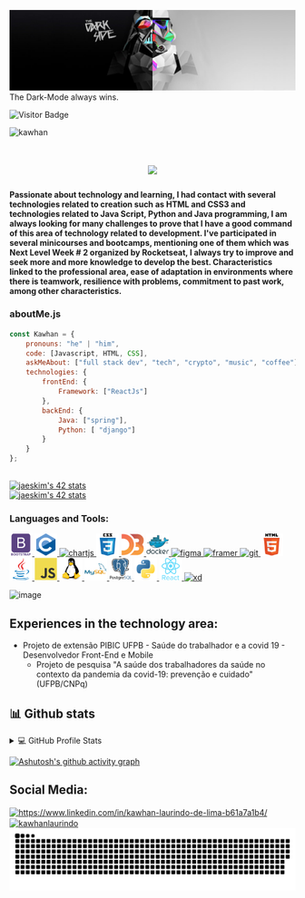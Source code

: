 ![](https://github.com/Dineshkarthik/Dineshkarthik/blob/master/assets/cover.jpg)
The Dark-Mode always wins.
<br/>

![Visitor Badge](https://visitor-badge.laobi.icu/badge?page_id=rusty-sj.rusty-sj)

<p align="left"> <img src="https://komarev.com/ghpvc/?username=kawhan&label=Profile%20views&color=0e75b6&style=flat" alt="kawhan" /> </p>


<h1 align="center">
  <a href="https://git.io/typing-svg">
    <img src="https://readme-typing-svg.herokuapp.com/?lines=Hello,+There!+👋;This+is+Kawhan+Lima...;Nice+to+meet+you+:)!&center=true&size=30">
  </a>
</h1>



#### Passionate about technology and learning, I had contact with several technologies related to creation such as HTML and CSS3 and technologies related to Java Script, Python and Java programming, I am always looking for many challenges to prove that I have a good command of this area of technology related to development. I've participated in several minicourses and bootcamps, mentioning one of them which was Next Level Week # 2 organized by Rocketseat, I always try to improve and seek more and more knowledge to develop the best. Characteristics linked to the professional area, ease of adaptation in environments where there is teamwork, resilience with problems, commitment to past work, among other characteristics.

### aboutMe.js

```javascript
const Kawhan = {
    pronouns: "he" | "him",
    code: [Javascript, HTML, CSS],
    askMeAbout: ["full stack dev", "tech", "crypto", "music", "coffee"],
    technologies: {
        frontEnd: {
            Framework: ["ReactJs"]
        },
        backEnd: {
            Java: ["spring"],
            Python: [ "django"]
        }        
    }
};
```


<br/>[![jaeskim's 42 stats](https://badge42.herokuapp.com/api/stats/klaurind?darkmode=true&cursus=Basecamp)](https://github.com/JaeSeoKim/badge42)
<br/>[![jaeskim's 42 stats](https://badge42.herokuapp.com/api/stats/klaurind?darkmode=true&cursus=42cursus)](https://github.com/JaeSeoKim/badge42)



<h3 align="left">Languages and Tools:</h3>
<p align="left"> <a href="https://getbootstrap.com" target="_blank"> <img src="https://raw.githubusercontent.com/devicons/devicon/master/icons/bootstrap/bootstrap-plain-wordmark.svg" alt="bootstrap" width="40" height="40"/> </a> <a href="https://www.cprogramming.com/" target="_blank"> <img src="https://raw.githubusercontent.com/devicons/devicon/master/icons/c/c-original.svg" alt="c" width="40" height="40"/> </a> <a href="https://www.chartjs.org" target="_blank"> <img src="https://www.chartjs.org/media/logo-title.svg" alt="chartjs" width="40" height="40"/> </a> <a href="https://www.w3schools.com/css/" target="_blank"> <img src="https://raw.githubusercontent.com/devicons/devicon/master/icons/css3/css3-original-wordmark.svg" alt="css3" width="40" height="40"/> </a> <a href="https://d3js.org/" target="_blank"> <img src="https://raw.githubusercontent.com/devicons/devicon/master/icons/d3js/d3js-original.svg" alt="d3js" width="40" height="40"/> </a> <a href="https://www.docker.com/" target="_blank"> <img src="https://raw.githubusercontent.com/devicons/devicon/master/icons/docker/docker-original-wordmark.svg" alt="docker" width="40" height="40"/> </a> <a href="https://www.figma.com/" target="_blank"> <img src="https://www.vectorlogo.zone/logos/figma/figma-icon.svg" alt="figma" width="40" height="40"/> </a> <a href="https://www.framer.com/" target="_blank"> <img src="https://www.vectorlogo.zone/logos/framer/framer-icon.svg" alt="framer" width="40" height="40"/> </a> <a href="https://git-scm.com/" target="_blank"> <img src="https://www.vectorlogo.zone/logos/git-scm/git-scm-icon.svg" alt="git" width="40" height="40"/> </a> <a href="https://www.w3.org/html/" target="_blank"> <img src="https://raw.githubusercontent.com/devicons/devicon/master/icons/html5/html5-original-wordmark.svg" alt="html5" width="40" height="40"/> </a> <a href="https://www.java.com" target="_blank"> <img src="https://raw.githubusercontent.com/devicons/devicon/master/icons/java/java-original.svg" alt="java" width="40" height="40"/> </a> <a href="https://developer.mozilla.org/en-US/docs/Web/JavaScript" target="_blank"> <img src="https://raw.githubusercontent.com/devicons/devicon/master/icons/javascript/javascript-original.svg" alt="javascript" width="40" height="40"/> </a> <a href="https://www.linux.org/" target="_blank"> <img src="https://raw.githubusercontent.com/devicons/devicon/master/icons/linux/linux-original.svg" alt="linux" width="40" height="40"/> </a> <a href="https://www.mysql.com/" target="_blank"> <img src="https://raw.githubusercontent.com/devicons/devicon/master/icons/mysql/mysql-original-wordmark.svg" alt="mysql" width="40" height="40"/> </a> <a href="https://www.postgresql.org" target="_blank"> <img src="https://raw.githubusercontent.com/devicons/devicon/master/icons/postgresql/postgresql-original-wordmark.svg" alt="postgresql" width="40" height="40"/> </a> <a href="https://www.python.org" target="_blank"> <img src="https://raw.githubusercontent.com/devicons/devicon/master/icons/python/python-original.svg" alt="python" width="40" height="40"/> </a> <a href="https://reactjs.org/" target="_blank"> <img src="https://raw.githubusercontent.com/devicons/devicon/master/icons/react/react-original-wordmark.svg" alt="react" width="40" height="40"/> </a> <a href="https://www.adobe.com/products/xd.html" target="_blank"> <img src="https://cdn.worldvectorlogo.com/logos/adobe-xd.svg" alt="xd" width="40" height="40"/> </a> </p>

![image](https://img.shields.io/badge/Shell_Script-121011?style=for-the-badge&logo=gnu-bash&logoColor=white)

## Experiences in the technology area:
* Projeto de extensão PIBIC UFPB - Saúde do trabalhador e a covid 19 - Desenvolvedor Front-End e Mobile
   - Projeto de pesquisa "A saúde dos trabalhadores da saúde no contexto da pandemia da covid-19: prevenção e cuidado" (UFPB/CNPq)

## 📊 Github stats

<!-- https://github.com/anuraghazra/github-readme-stats -->
<details> 
  <summary>💻 GitHub Profile Stats</summary>
  <br/>
   
<!-- [![card](https://github-readme-stats.vercel.app/api?username=Kawhan&theme=tokyonight)](https://github.com/iuricode/) [![iuricode](https://github-readme-stats.vercel.app/api/top-langs/?username=Kawhan&hide=html&layout=compact&theme=tokyonight)](https://github.com/iuricode/) -->

<!-- <img src="https://github-readme-streak-stats.herokuapp.com/?user=Kawhan&theme=tokyonight" /> -->

  
  <p align=center>
  <div align=center>
    <a href="https://github.com/denvercoder1/github-readme-streak-stats" title="Go to Source">
      <img align="left" width=396 src="https://github-readme-streak-stats.herokuapp.com/?user=Kawhan&theme=react&border=61dafb&hide_border=true" alt="Kawhan" />
    </a>
    <a href="https://github.com/anuraghazra/github-readme-stats" title="Go to Source">
      <img align="right" width=396 src="https://github-readme-stats.vercel.app/api?username=Kawhan&show_icons=true&theme=react&border_color=61dafb&hide_border=true" />
    </a>
  </div>
  <br><br><br><br><br><br><br><br><br>
  <div align=center>
    <a href="https://github.com/anuraghazra/github-readme-stats">
      <img width=325 align="center" src="https://github-readme-stats.vercel.app/api/top-langs/?username=Kawhan&hide=c%23,powershell,Mathematica,Ruby,Objective-C,Objective-C%2b%2b,Cuda&title_color=61dafb&text_color=ffffff&icon_color=61dafb&bg_color=20232a&langs_count=8&layout=compact&border_color=61dafb&hide_border=true" />
    </a>
  </div>
  
  <img src="https://github-profile-trophy.vercel.app/?username=Kawhan&theme=flat&column=7&margin-w=10" alt="logo" height="160" align="center" />
 
  
  <br>
<!--   <img src="https://activity-graph.herokuapp.com/graph?username=zumrudu-anka&theme=react-dark&bg_color=20232a&hide_border=true" width="100%"/> -->
</p>

  <br/>
  <b>Note:</b> Top languages is only a metric of the languages my public code consists of and doesn't reflect experience or skill level.
</details>




<!-- https://github.com/ashutosh00710/github-readme-activity-graph -->
[![Ashutosh's github activity graph](https://activity-graph.herokuapp.com/graph?username=Kawhan&theme=react-dark)](https://github.com/ashutosh00710/github-readme-activity-graph)

## Social Media:
<a href="https://www.linkedin.com/in/kawhan-laurindo-de-lima-b61a7a1b4/" target="blank"><img align="center" src="https://raw.githubusercontent.com/rahuldkjain/github-profile-readme-generator/master/src/images/icons/Social/linked-in-alt.svg" alt="https://www.linkedin.com/in/kawhan-laurindo-de-lima-b61a7a1b4/" height="30" width="40" /></a>
<a href="https://instagram.com/kawhanlaurindo" target="blank"><img align="center" src="https://raw.githubusercontent.com/rahuldkjain/github-profile-readme-generator/master/src/images/icons/Social/instagram.svg" alt="kawhanlaurindo" height="30" width="40" /></a>
<br/> ![Snake animation](https://github.com/Kawhan/Kawhan/blob/output/github-contribution-grid-snake.svg)
</p>

